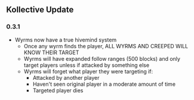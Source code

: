 ## Kollective Update
### 0.3.1

- Wyrms now have a true hivemind system
  - Once any wyrm finds the player, ALL WYRMS AND CREEPED WILL KNOW THEIR TARGET
  - Wyrms will have expanded follow ranges (500 blocks) and only target players unless if attacked by something else
  - Wyrms will forget what player they were targeting if:
    - Attacked by another player
    - Haven't seen original player in a moderate amount of time
    - Targeted player dies